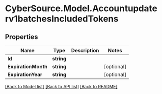# CyberSource.Model.Accountupdaterv1batchesIncludedTokens
## Properties

Name | Type | Description | Notes
------------ | ------------- | ------------- | -------------
**Id** | **string** |  | 
**ExpirationMonth** | **string** |  | [optional] 
**ExpirationYear** | **string** |  | [optional] 

[[Back to Model list]](../README.md#documentation-for-models) [[Back to API list]](../README.md#documentation-for-api-endpoints) [[Back to README]](../README.md)

